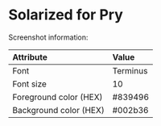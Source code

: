 Solarized for Pry
=================

Screenshot information:

| Attribute              | Value
|:-----------------------|:----------------------
| Font                   | Terminus
| Font size              | 10
| Foreground color (HEX) | #839496
| Background color (HEX) | #002b36
